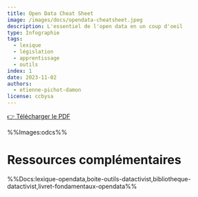 ```yaml
---
title: Open Data Cheat Sheet
image: /images/docs/opendata-cheatsheet.jpeg
description: L'essentiel de l'open data en un coup d'oeil
type: Infographie
tags:
  - lexique
  - législation
  - apprentissage
  - outils
index: 1
date: 2023-11-02
authors:
  - etienne-pichot-damon
license: ccbysa
--- 
```


<a href="https://nextcloud.datactivist.coop/s/qdF4GAL3YEp7pQK" class="customButton">👉 Télécharger le PDF</a>

%%Images:odcs%%

# Ressources complémentaires

%%Docs:lexique-opendata,boite-outils-datactivist,bibliotheque-datactivist,livret-fondamentaux-opendata%%